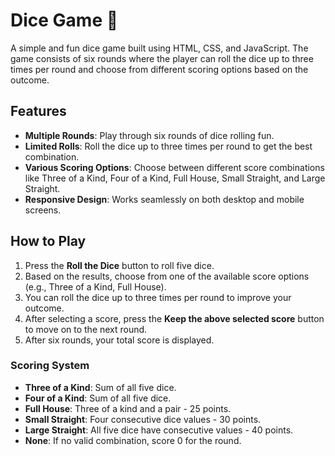 # Dice Game 🎲

A simple and fun dice game built using HTML, CSS, and JavaScript. The game consists of six rounds where the player can roll the dice up to three times per round and choose from different scoring options based on the outcome.

## Features

- **Multiple Rounds**: Play through six rounds of dice rolling fun.
- **Limited Rolls**: Roll the dice up to three times per round to get the best combination.
- **Various Scoring Options**: Choose between different score combinations like Three of a Kind, Four of a Kind, Full House, Small Straight, and Large Straight.
- **Responsive Design**: Works seamlessly on both desktop and mobile screens.

## How to Play

1. Press the **Roll the Dice** button to roll five dice.
2. Based on the results, choose from one of the available score options (e.g., Three of a Kind, Full House).
3. You can roll the dice up to three times per round to improve your outcome.
4. After selecting a score, press the **Keep the above selected score** button to move on to the next round.
5. After six rounds, your total score is displayed.

### Scoring System

- **Three of a Kind**: Sum of all five dice.
- **Four of a Kind**: Sum of all five dice.
- **Full House**: Three of a kind and a pair - 25 points.
- **Small Straight**: Four consecutive dice values - 30 points.
- **Large Straight**: All five dice have consecutive values - 40 points.
- **None**: If no valid combination, score 0 for the round.
